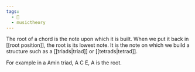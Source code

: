 ```yaml
---
tags:
  - 🌱
  - musictheory
---
```

The root of a chord is the note upon which it is built. When we put it back in [[root position]], the root is its lowest note. It is the note on which we build a structure such as a [[triads|triad]] or [[tetrads|tetrad]].

For example in a Amin triad, A C E, A is the root.